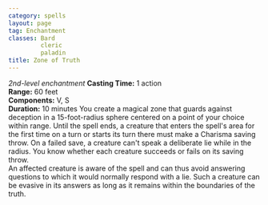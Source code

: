 ```yaml
---
category: spells
layout: page
tag: Enchantment
classes: Bard
         cleric
         paladin
title: Zone of Truth 
---
```

_2nd-level enchantment_ 
**Casting Time:** 1 action    
**Range:** 60 feet    
**Components:** V, S    
**Duration:** 10 minutes 
You create a magical zone that guards against deception in a 15-foot-radius sphere centered on a point of your choice within range. Until the spell ends, a creature that enters the spell's area for the first time on a turn or starts its turn there must make a Charisma saving throw. On a failed save, a creature can't speak a deliberate lie while in the radius. You know whether each creature succeeds or fails on its saving throw.    
An affected creature is aware of the spell and can thus avoid answering questions to which it would normally respond with a lie. Such a creature can be evasive in its answers as long as it remains within the boundaries of the truth.
